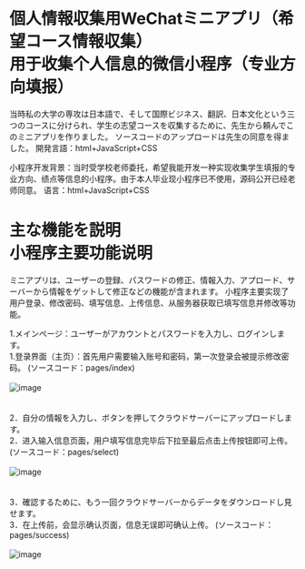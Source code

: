 個人情報収集用WeChatミニアプリ（希望コース情報収集）<br />
用于收集个人信息的微信小程序（专业方向填报）
====================
当時私の大学の専攻は日本語で、そして国際ビジネス、翻訳、日本文化という三つのコースに分けられ、学生の志望コースを収集するために、先生から頼んでこのミニアプリを作りました。
ソースコードのアップロードは先生の同意を得ました。
開発言語：html+JavaScript+CSS

小程序开发背景：当时受学校老师委托，希望我能开发一种实现收集学生填报的专业方向、绩点等信息的小程序。由于本人毕业现小程序已不使用，源码公开已经老师同意。
语言：html+JavaScript+CSS

主な機能を説明<br />
小程序主要功能说明
====================

ミニアプリは、ユーザーの登録、パスワードの修正、情報入力、アプロード、サーバーから情報をゲットして修正などの機能が含まれます。
小程序主要实现了用户登录、修改密码、填写信息、上传信息、从服务器获取已填写信息并修改等功能。

1.メインページ：ユーザーがアカウントとパスワードを入力し、ログインします。 <br />
1.登录界面（主页）：首先用户需要输入账号和密码，第一次登录会被提示修改密码。
(ソースコード：pages/index)  
<br />
![image](https://github.com/yumehanabi99/zhuanyefangxiangtianbao/blob/master/%E8%AA%AC%E6%98%8E%E7%94%A8/index.png)  
<br />
<br />
2．自分の情報を入力し、ボタンを押してクラウドサーバーにアップロードします。<br />
2．进入输入信息页面，用户填写信息完毕后下拉至最后点击上传按钮即可上传。
(ソースコード：pages/select)  
<br />
![image](https://github.com/yumehanabi99/zhuanyefangxiangtianbao/blob/master/%E8%AA%AC%E6%98%8E%E7%94%A8/i.png)  
<br />
<br />
3．確認するために、もう一回クラウドサーバーからデータをダウンロードし見せます。  <br />
3．在上传前，会显示确认页面，信息无误即可确认上传。
(ソースコード：pages/success)  
<br />
![image](https://github.com/yumehanabi99/zhuanyefangxiangtianbao/blob/master/%E8%AA%AC%E6%98%8E%E7%94%A8/o.png)  
<br />
<br />
